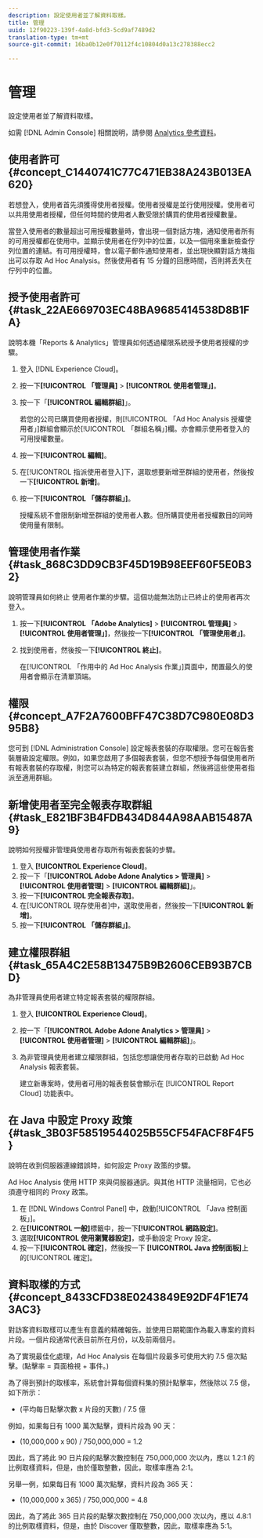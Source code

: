 ```yaml
---
description: 設定使用者並了解資料取樣。
title: 管理
uuid: 12f90223-139f-4a8d-bfd3-5cd9af7489d2
translation-type: tm+mt
source-git-commit: 16ba0b12e0f70112f4c10804d0a13c278388ecc2

---
```



# 管理

設定使用者並了解資料取樣。

如需 [!DNL Admin Console] 相關說明，請參閱 [Analytics 參考資料](https://marketing.adobe.com/resources/help/zh_TW/reference/index.html)。

## 使用者許可 {#concept_C1440741C77C471EB38A243B013EA620}

若想登入，使用者首先須獲得使用者授權。使用者授權是並行使用授權。使用者可以共用使用者授權，但任何時間的使用者人數受限於購買的使用者授權數量。

<!-- 

c_user_license.html

 -->

當登入使用者的數量超出可用授權數量時，會出現一個對話方塊，通知使用者所有的可用授權都在使用中。並顯示使用者在佇列中的位置，以及一個用來重新檢查佇列位置的連結。有可用授權時，會以電子郵件通知使用者，並出現快顯對話方塊指出可以存取 Ad Hoc Analysis。然後使用者有 15 分鐘的回應時間，否則將丟失在佇列中的位置。

## 授予使用者許可 {#task_22AE669703EC48BA9685414538D8B1FA}

說明本機「Reports &amp; Analytics」管理員如何透過權限系統授予使用者授權的步驟。

<!-- 

t_user_licenses.xml

 -->

1. 登入 [!DNL Experience Cloud]。
1. 按一下&#x200B;**[!UICONTROL 「管理員]** > **[!UICONTROL 使用者管理」]**。
1. 按一下「**[!UICONTROL 編輯群組]**」。

   若您的公司已購買使用者授權，則[!UICONTROL 「Ad Hoc Analysis 授權使用者」]群組會顯示於[!UICONTROL 「群組名稱」]欄。亦會顯示使用者登入的可用授權數量。

1. 按一下&#x200B;**[!UICONTROL 編輯]**。
1. 在[!UICONTROL 指派使用者登入]下，選取想要新增至群組的使用者，然後按一下&#x200B;**[!UICONTROL 新增]**。
1. 按一下&#x200B;**[!UICONTROL 「儲存群組」]**。

   授權系統不會限制新增至群組的使用者人數。但所購買使用者授權數目的同時使用量有限制。

## 管理使用者作業 {#task_868C3DD9CB3F45D19B98EEF60F5E0B32}

說明管理員如何終止   使用者作業的步驟。這個功能無法防止已終止的使用者再次登入。

<!-- 

t_managing_users.xml

 -->

1. 按一下&#x200B;**[!UICONTROL 「Adobe Analytics]** > **[!UICONTROL 管理員]** > **[!UICONTROL 使用者管理」]**，然後按一下&#x200B;**[!UICONTROL 「管理使用者」]**。
1. 找到使用者，然後按一下&#x200B;**[!UICONTROL 終止]**。

   在[!UICONTROL 「作用中的 Ad Hoc Analysis 作業」]頁面中，閒置最久的使用者會顯示在清單頂端。

## 權限 {#concept_A7F2A7600BFF47C38D7C980E08D395B8}

<!-- 

c_permissions.xml

 -->

您可到 [!DNL Administration Console] 設定報表套裝的存取權限。您可在報告套裝層級設定權限。例如，如果您啟用了多個報表套裝，但您不想授予每個使用者所有報表套裝的存取權，則您可以為特定的報表套裝建立群組，然後將這些使用者指派至適用群組。

## 新增使用者至完全報表存取群組 {#task_E821BF3B4FDB434D844A98AAB15487A9}

說明如何授權非管理員使用者存取所有報表套裝的步驟。

<!-- 

t_permissions.xml

 -->

1. 登入 **[!UICONTROL Experience Cloud]**。
1. 按一下「**[!UICONTROL Adobe Adone Analytics > 管理員]** > **[!UICONTROL 使用者管理]** > **[!UICONTROL 編輯群組]**」。
1. 按一下&#x200B;**[!UICONTROL 完全報表存取]**。
1. 在[!UICONTROL 現存使用者]中，選取使用者，然後按一下&#x200B;**[!UICONTROL 新增]**。
1. 按一下&#x200B;**[!UICONTROL 「儲存群組」]**。

## 建立權限群組 {#task_65A4C2E58B13475B9B2606CEB93B7CBD}

為非管理員使用者建立特定報表套裝的權限群組。

<!-- 

t_permission_groups.xml

 -->

1. 登入 **[!UICONTROL Experience Cloud]**。
1. 按一下「**[!UICONTROL Adobe Adone Analytics > 管理員]** > **[!UICONTROL 使用者管理]** > **[!UICONTROL 編輯群組]**」。
1. 為非管理員使用者建立權限群組，包括您想讓使用者存取的已啟動 Ad Hoc Analysis 報表套裝。

   建立新專案時，使用者可用的報表套裝會顯示在 [!UICONTROL Report Cloud] 功能表中。

## 在 Java 中設定 Proxy 政策 {#task_3B03F58519544025B55CF54FACF8F4F5}

說明在收到伺服器連線錯誤時，如何設定 Proxy 政策的步驟。

<!-- 

t_proxy_policies.xml

 -->

Ad Hoc Analysis 使用 HTTP 來與伺服器通訊。與其他 HTTP 流量相同，它也必須遵守相同的 Proxy 政策。

1. 在 [!DNL Windows Control Panel] 中，啟動[!UICONTROL 「Java 控制面板」]。
1. 在&#x200B;**[!UICONTROL 一般]**&#x200B;標籤中，按一下&#x200B;**[!UICONTROL 網路設定]**。
1. 選取&#x200B;**[!UICONTROL 使用瀏覽器設定]**，或手動設定 Proxy 設定。
1. 按一下&#x200B;**[!UICONTROL 確定]**，然後按一下 **[!UICONTROL Java 控制面板]**&#x200B;上的[!UICONTROL 確定]。

## 資料取樣的方式 {#concept_8433CFD38E0243849E92DF4F1E743AC3}

對訪客資料取樣可以產生有意義的精確報告。並使用日期範圍作為載入專案的資料片段。一個片段通常代表目前所在月份，以及前兩個月。

<!-- 

c_overview_data_sampling.xml

 -->

為了實現最佳化處理，Ad Hoc Analysis 在每個片段最多可使用大約 7.5 億次點擊。(點擊率 = 頁面檢視 + 事件。) 

為了得到預計的取樣率，系統會計算每個資料集的預計點擊率，然後除以 7.5 億，如下所示：

* (平均每日點擊次數 x 片段的天數) / 7.5 億

例如，如果每日有 1000 萬次點擊，資料片段為 90 天：

* (10,000,000 x 90) / 750,000,000 = 1.2

因此，爲了將此 90 日片段的點擊次數控制在 750,000,000 次以內，應以 1.2:1 的比例取樣資料，但是，由於僅取整數，因此，取樣率應為 2:1。

另舉一例，如果每日有 1000 萬次點擊，資料片段為 365 天：

* (10,000,000 x 365) / 750,000,000 = 4.8

因此，為了將此 365 日片段的點擊次數控制在 750,000,000 次以內，應以 4.8:1 的比例取樣資料，但是，由於 Discover 僅取整數，因此，取樣率應為 5:1。
